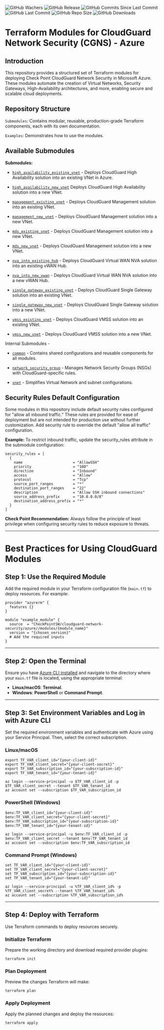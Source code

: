 ![GitHub Wachers](https://img.shields.io/github/watchers/chkp-guybarak/terraform-azure-guy-test1)
![GitHub Release](https://img.shields.io/github/v/release/chkp-guybarak/terraform-azure-guy-test1)
![GitHub Commits Since Last Commit](https://img.shields.io/github/commits-since/chkp-guybarak/terraform-azure-guy-test1/latest/main)
![GitHub Last Commit](https://img.shields.io/github/last-commit/chkp-guybarak/terraform-azure-guy-test1/main)
![GitHub Repo Size](https://img.shields.io/github/repo-size/chkp-guybarak/terraform-azure-guy-test1)
![GitHub Downloads](https://img.shields.io/github/downloads/chkp-guybarak/terraform-azure-guy-test1/total)

# Terraform Modules for CloudGuard Network Security (CGNS) - Azure


## Introduction
This repository provides a structured set of Terraform modules for deploying Check Point CloudGuard Network Security in Microsoft Azure. These modules automate the creation of Virtual Networks, Security Gateways, High-Availability architectures, and more, enabling secure and scalable cloud deployments.

## Repository Structure
`Submodules`: Contains modular, reusable, production-grade Terraform components, each with its own documentation.

`Examples`: Demonstrates how to use the modules.

## Available Submodules

**Submodules:**

* [`high_availability_existing_vnet`](https://registry.terraform.io/modules/chkp-guybarak/guy-test1/azure/latest/submodules/high_availability_existing_vnet) - Deploys CloudGuard High Availability solution into an existing VNet in Azure.

* [`high_availability_new_vnet`](https://registry.terraform.io/modules/chkp-guybarak/guy-test1/azure/latest/submodules/high_availability_new_vnet) Deploys CloudGuard High Availability solution into a new VNet.

* [`management_existing_vnet`](https://registry.terraform.io/modules/chkp-guybarak/guy-test1/azure/latest/submodules/management_existing_vnet) - Deploys CloudGuard Management solution into an existing VNet.

* [`management_new_vnet`](https://registry.terraform.io/modules/chkp-guybarak/guy-test1/azure/latest/submodules/management_new_vnet) - Deploys CloudGuard Management solution into a new VNet.

* [`mds_existing_vnet`](https://registry.terraform.io/modules/chkp-guybarak/guy-test1/azure/latest/submodules/mds_existing_vnet) - Deploys CloudGuard Management solution into a new VNet.

* [`mds_new_vnet`](https://registry.terraform.io/modules/chkp-guybarak/guy-test1/azure/latest/submodules/mds_new_vnet) - Deploys CloudGuard Management solution into a new VNet.

* [`nva_into_existing_hub`](https://registry.terraform.io/modules/chkp-guybarak/guy-test1/azure/latest/submodules/nva_into_existing_hub) - Deploys CloudGuard Virtual WAN NVA solution into an existing vWAN Hub.

* [`nva_into_new_vwan`](https://registry.terraform.io/modules/chkp-guybarak/guy-test1/azure/latest/submodules/nva_into_new_vwan) - Deploys CloudGuard Virtual WAN NVA solution into a new vWAN Hub.

* [`single_gateway_existing_vnet`](https://registry.terraform.io/modules/chkp-guybarak/guy-test1/azure/latest/submodules/single_gateway_existing_vnet) - Deploys CloudGuard Single Gateway solution into an existing VNet.

* [`single_gateway_new_vnet`](https://registry.terraform.io/modules/chkp-guybarak/guy-test1/azure/latest/submodules/single_gateway_new_vnet) - Deploys CloudGuard Single Gateway solution into a new VNet.                   

* [`vmss_existing_vnet`](https://registry.terraform.io/modules/chkp-guybarak/guy-test1/azure/latest/submodules/vmss_existing_vnet) - Deploys CloudGuard VMSS solution into an existing VNet.

* [`vmss_new_vnet`](https://registry.terraform.io/modules/chkp-guybarak/guy-test1/azure/latest/submodules/vmss_new_vnet) - Deploys CloudGuard VMSS solution into a new VNet.

Internal Submodules - 

* [`common`](https://registry.terraform.io/modules/chkp-guybarak/guy-test1/azure/latest/submodules/common) - Contains shared configurations and reusable components for all modules.

* [`network_security_group`](https://registry.terraform.io/modules/chkp-guybarak/guy-test1/azure/latest/submodules/network_security_group) - Manages Network Security Groups (NSGs) with CloudGuard-specific rules.

- [`vnet`](https://registry.terraform.io/modules/chkp-guybarak/guy-test1/azure/latest/submodules/vnet) - Simplifies Virtual Network and subnet configurations.


## Security Rules Default Configuration
Some modules in this repository include default security rules configured for "allow all inbound traffic." These rules are provided for ease of deployment but are not intended for production use without further customization. Add security rule to override the default "allow all traffic" configuration.

**Example:** To restrict inbound traffic, update the security_rules attribute in the submodule configuration:
```hcl
security_rules = [
  {
    name                       = "AllowSSH"
    priority                   = "100"
    direction                  = "Inbound"
    access                     = "Allow"
    protocol                   = "Tcp"
    source_port_ranges         = "*"
    destination_port_ranges    = "22"
    description                = "Allow SSH inbound connections"
    source_address_prefix      = "10.0.0.0/8"
    destination_address_prefix = "*"
  }
]
```

**Check Point Recommendation:** Always follow the principle of least privilege when configuring security rules to reduce exposure to threats.
___

# Best Practices for Using CloudGuard Modules

## Step 1: Use the Required Module
Add the required module in your Terraform configuration file (`main.tf`) to deploy resources. For example:

```hcl
provider "azurerm" {
  features {}
}

module "example_module" {
  source  = "CheckPointSW/cloudguard-network-security/azure//modules/{module_name}"
  version = "{chosen_version}"
  # Add the required inputs
}
```
---

## Step 2: Open the Terminal
Ensure you have [Azure CLI installed](https://learn.microsoft.com/en-us/cli/azure/install-azure-cli) and navigate to the directory where your `main.tf` file is located, using the appropriate terminal: 

- **Linux/macOS**: **Terminal**.
- **Windows**: **PowerShell** or **Command Prompt**.

---

## Step 3: Set Environment Variables and Log in with Azure CLI
Set the required environment variables and authenticate with Azure using your Service Principal. Then, select the correct subscription.

### Linux/macOS
```hcl
export TF_VAR_client_id="{your-client-id}"
export TF_VAR_client_secret="{your-client-secret}"
export TF_VAR_subscription_id="{your-subscription-id}"
export TF_VAR_tenant_id="{your-tenant-id}"

az login --service-principal -u $TF_VAR_client_id -p $TF_VAR_client_secret --tenant $TF_VAR_tenant_id
az account set --subscription $TF_VAR_subscription_id
```
### PowerShell (Windows)
```hcl
$env:TF_VAR_client_id="{your-client-id}"
$env:TF_VAR_client_secret="{your-client-secret}"
$env:TF_VAR_subscription_id="{your-subscription-id}"
$env:TF_VAR_tenant_id="{your-tenant-id}"

az login --service-principal -u $env:TF_VAR_client_id -p $env:TF_VAR_client_secret --tenant $env:TF_VAR_tenant_id
az account set --subscription $env:TF_VAR_subscription_id
```
### Command Prompt (Windows)
```hcl
set TF_VAR_client_id="{your-client-id}"
set TF_VAR_client_secret="{your-client-secret}"
set TF_VAR_subscription_id="{your-subscription-id}"
set TF_VAR_tenant_id="{your-tenant-id}"

az login --service-principal -u %TF_VAR_client_id% -p %TF_VAR_client_secret% --tenant %TF_VAR_tenant_id%
az account set --subscription %TF_VAR_subscription_id%
```
---


## Step 4: Deploy with Terraform
Use Terraform commands to deploy resources securely.

### Initialize Terraform
Prepare the working directory and download required provider plugins:
```hcl
terraform init
```

### Plan Deployment
Preview the changes Terraform will make:
```hcl
terraform plan
```
### Apply Deployment
Apply the planned changes and deploy the resources:
```hcl
terraform apply
```
